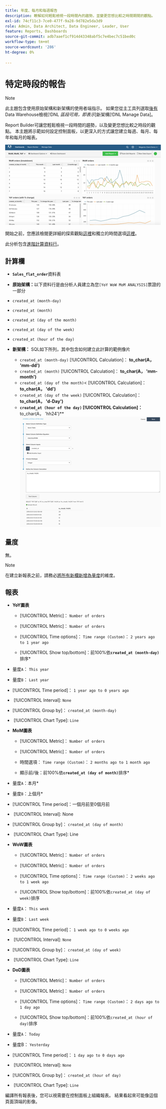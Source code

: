 ```yaml
---
title: 年度、每月和每週報告
description: 瞭解如何輕鬆檢視一段時間內的趨勢，並變更您想比較之時間期間的觀點。
exl-id: 74cf11c3-7ce0-477f-9a28-9d782e5da3d9
role: Admin, Data Architect, Data Engineer, Leader, User
feature: Reports, Dashboards
source-git-commit: adb7aaef1cf914d43348abf5c7e4bec7c51bed0c
workflow-type: tm+mt
source-wordcount: '286'
ht-degree: 0%

---
```


# 特定時段的報告

>[!NOTE]
>
>此主題包含使用原始架構和新架構的使用者端指示。 如果您從主工具列選取[後有](../../administrator/account-management/new-architecture.md)Data Warehouse檢視&#x200B;[!DNL _區段可用，即表示_]&#x200B;新架構[!DNL Manage Data]。

Report Builder可讓您輕鬆檢視一段時間的趨勢，以及變更您想比較之時段的觀點。 本主題將示範如何設定控制面板，以更深入的方式讓您建立每週、每月、每年和每月的報表。

![](../../assets/Wow__mom__yoy.png)

開始之前，您應該檢閱更詳細的探索觀點[這裡](../../tutorials/using-visual-report-builder.md)和獨立的時間選項[這裡](../../tutorials/time-options-visual-rpt-bldr.md)。

此分析包含[進階計算資料行](../data-warehouse-mgr/adv-calc-columns.md)。

## 計算欄

* **`Sales_flat_order`**&#x200B;資料表
* **原始架構：**&#x200B;以下資料行是由分析人員建立為您`[YoY WoW MoM ANALYSIS]`票證的一部分
* `created_at (month-day)`
* `created_at (month)`
* `created_at (day of the month)`
* `created_at (day of the week)`
* `created_at (hour of the day)`

* **新架構：** SQL如下所列，其中包含如何建立此計算的範例像片
   * `created_at (month-day)` [!UICONTROL Calculation]： **to_char(A， &#39;mm-dd&#39;)**
   * `created_at (month)` [!UICONTROL Calculation]： **to_char(A， &#39;mm-month&#39;)**
   * `created_at (day of the month)`&lt; [!UICONTROL Calculation]： **to_char(A， &#39;dd&#39;)**
   * `created_at (day of the week)` [!UICONTROL Calculation]： **to_char(A， &#39;d-Day&#39;)**
   * **`created_at (hour of the day)` [!UICONTROL Calculation]： &#x200B;** to_char(A， &#39;hh24&#39;)**
     ![](../../assets/new-arch-create-calc.png)

## 量度

無。

>[!NOTE]
>
>在建立新報表之前，請務必[將所有新欄新增為量度](../data-warehouse-mgr/manage-data-dimensions-metrics.md)的維度。

## 報表

* **YoY圖表**
   * [!UICONTROL Metric]： `Number of orders`

   * [!UICONTROL Metric]： `Number of orders`
   * [!UICONTROL Time options]： `Time range (Custom)`： `2 years ago to 1 year ago`

   * [!UICONTROL Show top/bottom]：前100%依&#x200B;**`created_at (month-day)`**&#x200B;排序*

* 量度`A`： `This year`
* 量度`B`： `Last year`
* [!UICONTROL Time period]： `1 year ago to 0 years ago`
* &#x200B;
  [!UICONTROL Interval]: `None`
* [!UICONTROL Group by]： `created_at (month-day)`
* &#x200B;
  [!UICONTROL Chart Type]: `Line`

* **MoM圖表**
   * [!UICONTROL Metric]： `Number of orders`

   * [!UICONTROL Metric]： `Number of orders`
   * 時間選項： `Time range (Custom)`： `2 months ago to 1 month ago`

   * 顯示前/後：前100%依&#x200B;**`created_at (day of month)`**&#x200B;排序*

* 量度`A`：本月*
* 量度`B`：上個月*
* [!UICONTROL Time period]：一個月前至0個月前
* &#x200B;
  [!UICONTROL Interval]: None
* [!UICONTROL Group by]： `created_at (day of month)`
* &#x200B;
  [!UICONTROL Chart Type]: Line

* **WoW圖表**
   * [!UICONTROL Metric]： `Number of orders`

   * [!UICONTROL Metric]： `Number of orders`
   * [!UICONTROL Time options]： `Time range (Custom)`： `2 weeks ago to 1 week ago`

   * [!UICONTROL Show top/bottom]：前100%依`created_at (day of week)`排序

* 量度`A`： `This week`
* 量度`B`： `Last week`
* [!UICONTROL Time period]： `1 week ago to 0 weeks ago`
* &#x200B;
  [!UICONTROL Interval]: `None`
* [!UICONTROL Group by]： `created_at (day of week)`
* &#x200B;
  [!UICONTROL Chart Type]: `Line`

* **DoD圖表**
   * [!UICONTROL Metric]： `Number of orders`

   * [!UICONTROL Metric]： `Number of orders`
   * [!UICONTROL Time options]： `Time range (Custom)`： `2 days ago to 1 day ago`

   * [!UICONTROL Show top/bottom]：前100%依`created_at (hour of day)`排序

* 量度`A`： `Today`
* 量度B： `Yesterday`
* [!UICONTROL Time period]： `1 day ago to 0 days ago`
* &#x200B;
  [!UICONTROL Interval]: `None`
* [!UICONTROL Group by]： `created_at (hour of day)`
* &#x200B;
  [!UICONTROL Chart Type]: `Line`

編譯所有報表後，您可以視需要在控制面板上組織報表。 結果看起來可能像這個頁面頂端的影像。
